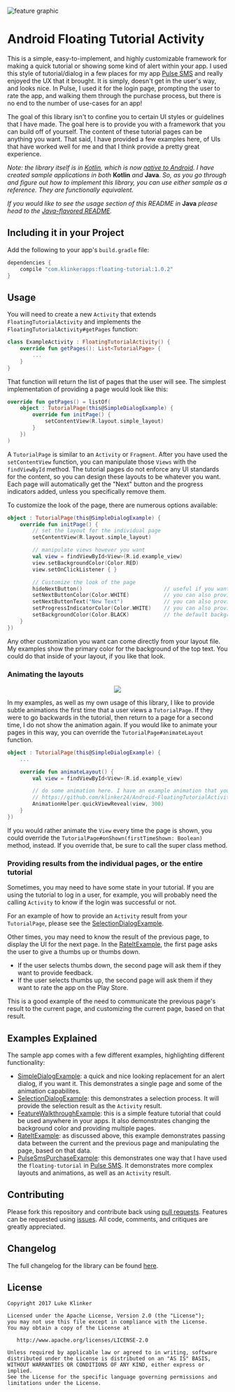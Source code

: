 ![feature graphic](artwork/sample.png)

# Android Floating Tutorial Activity

This is a simple, easy-to-implement, and highly customizable framework for making a quick tutorial or showing some kind of alert within your app. I used this style of tutorial/dialog in a few places for my app [Pulse SMS](https://play.google.com/store/apps/details?id=xyz.klinker.messenger) and really enjoyed the UX that it brought. It is simply, doesn't get in the user's way, and looks nice. In Pulse, I used it for the login page, prompting the user to rate the app, and walking them through the purchase process, but there is no end to the number of use-cases for an app!

The goal of this library isn't to confine you to certain UI styles or guidelines that I have made. The goal here is to provide you with a framework that you can build off of yourself. The content of these tutorial pages can be anything you want. That said, I have provided a few examples here, of UIs that have worked well for me and that I think provide a pretty great experience.

*Note: the library itself is in [Kotlin](https://kotlinlang.org/), which is now [native to Android](https://blog.jetbrains.com/kotlin/2017/05/kotlin-on-android-now-official/). I have created sample applications in both* **Kotlin** *and* **Java**. *So, as you go through and figure out how to implement this library, you can use either sample as a reference. They are functionally equivalent.*

*If you would like to see the usage section of this README in* **Java** *please head to the [Java-flavored README](README-JAVA.md).*

## Including it in your Project

Add the following to your app's `build.gradle` file:

```java
dependencies {
    compile "com.klinkerapps:floating-tutorial:1.0.2"
}
```

## Usage

You will need to create a new `Activity` that extends `FloatingTutorialActivity` and implements the `FloatingTutorialActivity#getPages` function:

```kotlin
class ExampleActivity : FloatingTutorialActivity() {
    override fun getPages(): List<TutorialPage> {
        ...
    }
}
```

That function will return the list of pages that the user will see. The simplest implementation of providing a page would look like this:

```kotlin
override fun getPages() = listOf(
    object : TutorialPage(this@SimpleDialogExample) {
        override fun initPage() {
            setContentView(R.layout.simple_layout)
        }
    })
)
```

A `TutorialPage` is similar to an `Activity` or `Fragment`. After you have used the `setContentView` function, you can manipulate those `Views` with the `findViewById` method. The tutorial pages do not enforce any UI standards for the content, so you can design these layouts to be whatever you want. Each page will automatically get the "Next" button and the progress indicators added, unless you specifically remove them.

To customize the look of the page, there are numerous options available:

```kotlin
object : TutorialPage(this@SimpleDialogExample) {
    override fun initPage() {
        // set the layout for the individual page
        setContentView(R.layout.simple_layout)

        // manipulate views however you want
        val view = findViewById<View>(R.id.example_view)
        view.setBackgroundColor(Color.RED)
        view.setOnClickListener { }

        // Customize the look of the page
        hideNextButton()                          // useful if you want to handle going to the next page, within your layout, instead of with this button
        setNextButtonColor(Color.WHITE)           // you can also provide a color resource value with the setNextButtonColorResource function
        setNextButtonText("New Text")             // you can also provide a string resource value
        setProgressIndicatorColor(Color.WHITE)    // you can also provide a color resource value with the setProgressIndicatorColorResource function
        setBackgroundColor(Color.BLACK)           // the default background color is white. Changing it here will automatically adjust the progress indicator and next button colors, based on whether or not the background is light or dark.
    }
})
```

Any other customization you want can come directly from your layout file. My examples show the primary color for the background of the top text. You could do that inside of your layout, if you like that look.

### Animating the layouts

<p align="center">
  <img src="artwork/animation.gif">
</p>

In my examples, as well as my own usage of this library, I like to provide subtle animations the first time that a user views a `TutorialPage`. If they were to go backwards in the tutorial, then return to a page for a second time, I do not show the animation again. If you would like to animate your pages in this way, you can override the `TutorialPage#animateLayout` function.

```kotlin
object : TutorialPage(this@SimpleDialogExample) {
    ...

    override fun animateLayout() {
        val view = findViewById<View>(R.id.example_view)

        // do some animation here. I have an example animation that you could use:
        // https://github.com/klinker24/Android-FloatingTutorialActivity/blob/master/sample-kotlin/src/main/java/xyz/klinker/floating_tutorial/util/AnimationHelper.kt
        AnimationHelper.quickViewReveal(view, 300)
    }
})
```

If you would rather animate the `View` every time the page is shown, you could override the `TutorialPage#onShown(firstTimeShown: Boolean)` method, instead. If you override that, be sure to call the super class method.

### Providing results from the individual pages, or the entire tutorial

Sometimes, you may need to have some state in your tutorial. If you are using the tutorial to log in a user, for example, you will probably need the calling `Activity` to know if the login was successful or not.

For an example of how to provide an `Activity` result from your `TutorialPage`, please see the [SelectionDialogExample](sample-kotlin/src/main/java/xyz/klinker/floating_tutorial/examples/SelectionDialogExample.kt).

Other times, you may need to know the result of the previous page, to display the UI for the next page. In the [RateItExample](sample-kotlin/src/main/java/xyz/klinker/floating_tutorial/examples/RateItExample.kt), the first page asks the user to give a thumbs up or thumbs down.

* If the user selects thumbs down, the second page will ask them if they want to provide feedback.
* If the user selects thumbs up, the second page will ask them if they want to rate the app on the Play Store.

This is a good example of the need to communicate the previous page's result to the current page, and customizing the current page, based on that result.

## Examples Explained

The sample app comes with a few different examples, highlighting different functionality:

* [SimpleDialogExample](sample-kotlin/src/main/java/xyz/klinker/floating_tutorial/examples/SimpleDialogExample.kt): a quick and nice looking replacement for an alert dialog, if you want it. This demonstrates a single page and some of the animation capabilites.
* [SelectionDialogExample](sample-kotlin/src/main/java/xyz/klinker/floating_tutorial/examples/SelectionDialogExample.kt): this demonstrates a selection process. It will provide the selection result as the `Activity` result.
* [FeatureWalkthroughExample](sample-kotlin/src/main/java/xyz/klinker/floating_tutorial/examples/FeatureWalkthroughExample.kt): this is a simple feature tutorial that could be used anywhere in your apps. It also demonstrates changing the background color and providing multiple pages.
* [RateItExample](sample-kotlin/src/main/java/xyz/klinker/floating_tutorial/examples/RateItExample.kt): as discussed above, this example demonstrates passing data between the current and the previous page and manipulating the page, based on that data.
* [PulseSmsPurchaseExample](sample-kotlin/src/main/java/xyz/klinker/floating_tutorial/examples/PulseSmsPurchaseExample.kt): this demonstrates one way that I have used the `floating-tutorial` in [Pulse SMS](https://play.google.com/store/apps/details?id=xyz.klinker.messenger). It demonstrates more complex layouts and animations, as well as an `Activity` result.

## Contributing

Please fork this repository and contribute back using [pull requests](https://github.com/klinker24/Android-FloatingTutorialActivity/pulls). Features can be requested using [issues](https://github.com/klinker24/Android-FloatingTutorialActivity/issues). All code, comments, and critiques are greatly appreciated.

## Changelog

The full changelog for the library can be found [here](https://github.com/klinker24/Android-FloatingTutorialActivity/blob/master/CHANGELOG.md).

## License

    Copyright 2017 Luke Klinker

    Licensed under the Apache License, Version 2.0 (the "License");
    you may not use this file except in compliance with the License.
    You may obtain a copy of the License at

       http://www.apache.org/licenses/LICENSE-2.0

    Unless required by applicable law or agreed to in writing, software
    distributed under the License is distributed on an "AS IS" BASIS,
    WITHOUT WARRANTIES OR CONDITIONS OF ANY KIND, either express or implied.
    See the License for the specific language governing permissions and
    limitations under the License.
